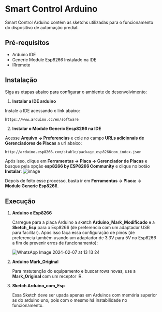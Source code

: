 # Smart Control Arduino

Smart Control Arduino contém as sketchs utilizadas para o funcionamento do dispositivo de automação predial.

## Pré-requisitos

- Arduino IDE
- Generic Module Esp8266 Instalado na IDE 
- IRremote

## Instalação

Siga as etapas abaixo para configurar o ambiente de desenvolvimento:

1. **Instalar a IDE arduino**

  Instale a IDE acessando o link abaixo:
```env
https://www.arduino.cc/en/software
```

2. **Instalar o Module Generic Eesp8266 na IDE**

  Acesse **Arquivo -> Preferencias** e cole no campo **URLs adicionais de Gerenciadores de Placas** a url abaixo:
```bash
http://arduino.esp8266.com/stable/package_esp8266com_index.json
```
  Após isso, clique em **Ferramentas -> Placa -> Gerenciador de Placas** e busque pela opção **esp8266 by ESP8266 Community** e clique no botão **Instalar**:
  ![image](https://github.com/42enum/Smart_Control_Arduino/assets/116222412/4de604b0-0334-425e-a644-e5ff6c00e6d8)

  Depois de feito esse processo, basta ir em **Ferramentas -> Placa: -> Module Generic Esp8266**.
  
## Execução

1. **Arduino e Esp8266**

   Carregue para a placa Arduino a sketch **Arduino_Mark_Modificado** e a **Sketch_Esp** para o Esp8266 (de preferencia com um adaptador USB para facilitar).
   Após isso faça essa configuração de pinos (de preferencia também usando um adaptador de 3.3V para 5V no Esp8266 a fim de prevenir erros de funcionamento):


   ![WhatsApp Image 2024-02-07 at 13 13 24](https://github.com/42enum/Smart_Control_Arduino/assets/116222412/f1df90df-0c19-47d5-ad26-ca2fd12d7ec6)

3. **Arduino Mark_Original**

   Para matutenção do equipamento e buscar rows novas, use a **Mark_Original** com um receptor IR.

4. **Sketch Arduino_com_Esp**

   Essa Sketch deve ser upada apenas em Arduinos com memória superior as do arduino uno, pois com o mesmo há instabilidade no funcionamento.
